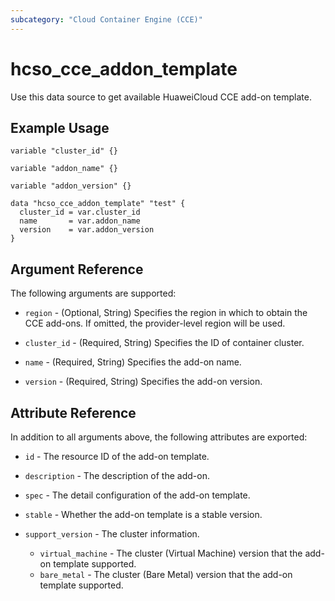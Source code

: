 ```yaml
---
subcategory: "Cloud Container Engine (CCE)"
---
```


# hcso_cce_addon_template

Use this data source to get available HuaweiCloud CCE add-on template.

## Example Usage

```hcl
variable "cluster_id" {}

variable "addon_name" {}

variable "addon_version" {}

data "hcso_cce_addon_template" "test" {
  cluster_id = var.cluster_id
  name       = var.addon_name
  version    = var.addon_version
}
```

## Argument Reference

The following arguments are supported:

* `region` - (Optional, String) Specifies the region in which to obtain the CCE add-ons. If omitted, the provider-level
  region will be used.

* `cluster_id` - (Required, String) Specifies the ID of container cluster.

* `name` - (Required, String) Specifies the add-on name.

* `version` - (Required, String) Specifies the add-on version.

## Attribute Reference

In addition to all arguments above, the following attributes are exported:

* `id` - The resource ID of the add-on template.

* `description` - The description of the add-on.

* `spec` - The detail configuration of the add-on template.

* `stable` - Whether the add-on template is a stable version.

* `support_version` - The cluster information.
  + `virtual_machine` - The cluster (Virtual Machine) version that the add-on template supported.
  + `bare_metal` - The cluster (Bare Metal) version that the add-on template supported.
